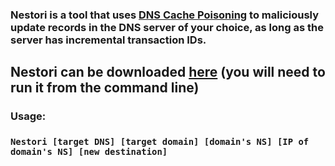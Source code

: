 ### Nestori is a tool that uses [DNS Cache Poisoning](https://en.wikipedia.org/wiki/DNS_spoofing) to maliciously update records in the DNS server of your choice, as long as the server has incremental transaction IDs.
## Nestori can be downloaded [here](https://github.com/jptr218/nestori/raw/main/nestori.exe) (you will need to run it from the command line)
### Usage:

### `Nestori [target DNS] [target domain] [domain's NS] [IP of domain's NS] [new destination]`
